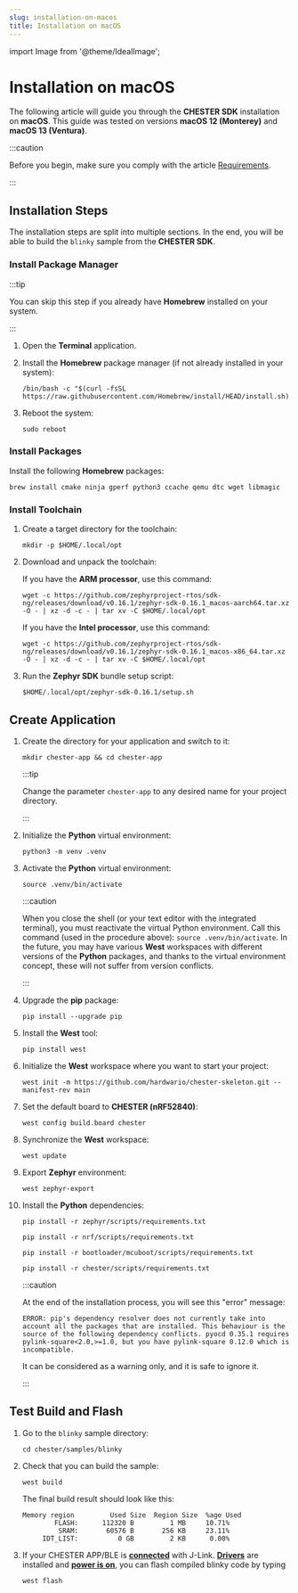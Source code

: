 ```yaml
---
slug: installation-on-macos
title: Installation on macOS
---
```

import Image from '@theme/IdealImage';

# Installation on macOS

The following article will guide you through the **CHESTER SDK** installation on **macOS**. This guide was tested on versions **macOS 12 (Monterey)** and **macOS 13 (Ventura)**.

:::caution

Before you begin, make sure you comply with the article [Requirements](./requirements.md).

:::

## Installation Steps

The installation steps are split into multiple sections. In the end, you will be able to build the `blinky` sample from the **CHESTER SDK**.

### Install Package Manager

:::tip

You can skip this step if you already have **Homebrew** installed on your system.

:::

1. Open the **Terminal** application.

1. Install the **Homebrew** package manager (if not already installed in your system):

   ```
   /bin/bash -c "$(curl -fsSL https://raw.githubusercontent.com/Homebrew/install/HEAD/install.sh)"
   ```

1. Reboot the system:

   ```
   sudo reboot
   ```

### Install Packages

Install the following **Homebrew** packages:

```
brew install cmake ninja gperf python3 ccache qemu dtc wget libmagic
```

### Install Toolchain

1. Create a target directory for the toolchain:

   ```
   mkdir -p $HOME/.local/opt
   ```

1. Download and unpack the toolchain:

   If you have the **ARM processor**, use this command:

   ```
   wget -c https://github.com/zephyrproject-rtos/sdk-ng/releases/download/v0.16.1/zephyr-sdk-0.16.1_macos-aarch64.tar.xz -O - | xz -d -c - | tar xv -C $HOME/.local/opt
   ```

   If you have the **Intel processor**, use this command:

   ```
   wget -c https://github.com/zephyrproject-rtos/sdk-ng/releases/download/v0.16.1/zephyr-sdk-0.16.1_macos-x86_64.tar.xz -O - | xz -d -c - | tar xv -C $HOME/.local/opt
   ```

1. Run the **Zephyr SDK** bundle setup script:

   ```
   $HOME/.local/opt/zephyr-sdk-0.16.1/setup.sh
   ```

## Create Application

1. Create the directory for your application and switch to it:

   ```
   mkdir chester-app && cd chester-app
   ```

   :::tip

   Change the parameter `chester-app` to any desired name for your project directory.

   :::

1. Initialize the **Python** virtual environment:

   ```
   python3 -m venv .venv
   ```

1. Activate the **Python** virtual environment:

   ```
   source .venv/bin/activate
   ```

   :::caution

   When you close the shell (or your text editor with the integrated terminal), you must reactivate the virtual Python environment. Call this command (used in the procedure above): `source .venv/bin/activate`. In the future, you may have various **West** workspaces with different versions of the **Python** packages, and thanks to the virtual environment concept, these will not suffer from version conflicts.

   :::

1. Upgrade the **pip** package:

   ```
   pip install --upgrade pip
   ```

1. Install the **West** tool:

   ```
   pip install west
   ```

1. Initialize the **West** workspace where you want to start your project:

   ```
   west init -m https://github.com/hardwario/chester-skeleton.git --manifest-rev main
   ```

1. Set the default board to **CHESTER (nRF52840)**:

   ```
   west config build.board chester
   ```

1. Synchronize the **West** workspace:

   ```
   west update
   ```

1. Export **Zephyr** environment:

   ```
   west zephyr-export
   ```

1. Install the **Python** dependencies:

   ```
   pip install -r zephyr/scripts/requirements.txt
   ```

   ```
   pip install -r nrf/scripts/requirements.txt
   ```

   ```
   pip install -r bootloader/mcuboot/scripts/requirements.txt
   ```

   ```
   pip install -r chester/scripts/requirements.txt
   ```

   :::caution

   At the end of the installation process, you will see this "error" message:

   ```
   ERROR: pip's dependency resolver does not currently take into account all the packages that are installed. This behaviour is the source of the following dependency conflicts. pyocd 0.35.1 requires pylink-square<2.0,>=1.0, but you have pylink-square 0.12.0 which is incompatible.
   ```

   It can be considered as a warning only, and it is safe to ignore it.

   :::

## Test Build and Flash

1. Go to the `blinky` sample directory:

   ```
   cd chester/samples/blinky
   ```

1. Check that you can build the sample:

   ```
   west build
   ```

   The final build result should look like this:

   ```
   Memory region         Used Size  Region Size  %age Used
           FLASH:      112320 B         1 MB     10.71%
            SRAM:       60576 B       256 KB     23.11%
        IDT_LIST:          0 GB         2 KB      0.00%
   ```

1. If your CHESTER APP/BLE is [**connected**](../developer-tools/segger-j-link.md#segger-j-link-to-app-port-connection) with J-Link. [**Drivers**](../developer-tools/segger-j-link) are installed and [**power is on**](../developer-tools/power-profiler-kit-ii.md#basic-usage), you can flash compiled blinky code by typing

   ```
   west flash
   ```
